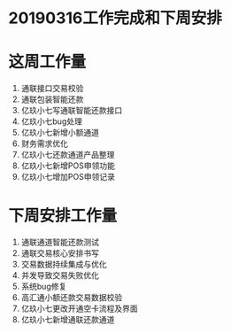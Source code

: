 # 20190316工作完成和下周安排

# 这周工作量
1. 通联接口交易校验
2. 通联包装智能还款
3. 亿玖小七写通联智能还款接口
4. 亿玖小七bug处理
5. 亿玖小七新增小额通道
6. 财务需求优化
7. 亿玖小七还款通道产品整理
8. 亿玖小七新增POS申领功能
9. 亿玖小七增加POS申领记录


# 下周安排工作量

1. 通联通道智能还款测试
2. 通联交易核心安排书写
3. 交易数据持续集成与优化
4. 并发导致交易失败优化
5. 系统bug修复
6. 高汇通小额还款交易数据校验
7. 亿玖小七更改开通空卡流程及界面
8. 亿玖小七新增通联还款通道